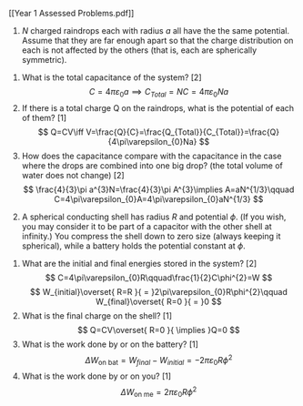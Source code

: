 [[Year 1 Assessed Problems.pdf]]

1) $N$ charged raindrops each with radius $a$ all have the the same potential. Assume that they are far enough apart so that the charge distribution on each is not affected by the others (that is, each are spherically symmetric).

 1. What is the total capacitance of the system? [2]
$$
C=4\pi\varepsilon_{0}a\implies C_{Total}=NC=4\pi\varepsilon_{0}Na
	$$
 2. If there is a total charge Q on the raindrops, what is the potential of each of them? [1]
$$
Q=CV\iff V=\frac{Q}{C}=\frac{Q_{Total}}{C_{Total}}=\frac{Q}{4\pi\varepsilon_{0}Na}
$$
 3. How does the capacitance compare with the capacitance in the case where the drops are combined into one big drop? (the total volume of water does not change) [2]
$$
\frac{4}{3}\pi a^{3}N=\frac{4}{3}\pi A^{3}\implies A=aN^{1/3}\qquad C=4\pi\varepsilon_{0}A=4\pi\varepsilon_{0}aN^{1/3}
$$
2) A spherical conducting shell has radius $R$ and potential $\phi$. (If you wish, you may consider it to be part of a capacitor with the other shell at infinity.) You compress the shell down to zero size (always keeping it spherical), while a battery holds the potential constant at $\phi$.
 
 1. What are the initial and final energies stored in the system? [2]
$$
C=4\pi\varepsilon_{0}R\qquad\frac{1}{2}C\phi^{2}=W
$$
$$
W_{initial}\overset{ R=R }{ = }2\pi\varepsilon_{0}R\phi^{2}\qquad W_{final}\overset{ R=0 }{ = }0
$$
 2. What is the final charge on the shell? [1]
$$
Q=CV\overset{ R=0 }{ \implies }Q=0
$$
 3. What is the work done by or on the battery? [1]
$$
\Delta W_{\text{on bat}}=W_{final}-W_{initial}=-2\pi\varepsilon_{0}R\phi^{2}
$$
 4. What is the work done by or on you? [1]
$$
\Delta W_{\text{on me}}=2\pi\varepsilon_{0}R\phi^{2}
$$
